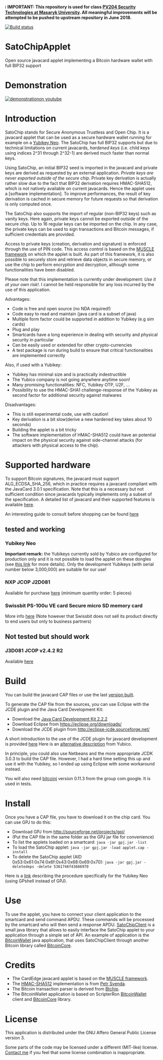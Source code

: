 :information_source: **IMPORTANT: This repository is used for class [PV204 Security Technologies at Masaryk University](https://is.muni.cz/auth/predmety/predmet?lang=en;setlang=en;pvysl=3141746). All meaningful improvements will be attempted to be pushed to upstream repository in June 2018.**

[![Build status](https://travis-ci.org/JavaCardSpot-dev/SatoChipApplet.svg?branch=master)](https://travis-ci.org/JavaCardSpot-dev/SatoChipApplet)

# SatoChipApplet
Open source javacard applet implementing a Bitcoin hardware wallet with full BIP32 support

# Demonstration 

[![demonstrationon youtube](http://img.youtube.com/vi/ADWikh8Fxdk/0.jpg)](http://www.youtube.com/watch?v=ADWikh8Fxdk)

# Introduction

SatoChip stands for Secure Anonymous Trustless and Open Chip. It is a javacard applet that can be used as a secure hardware wallet running for example on a [Yubikey Neo](https://store.yubico.com/store/catalog/product_info.php?ref=368&products_id=72&affiliate_banner_id=1). The SatoChip has full BIP32 supports but due to technical limitations on current javacards, *hardened keys* (i.e. child keys using indices 2^31 through 2^32-1) are derived much faster than normal keys.

Using SatoChip, an initial BIP32 seed is imported in the javacard and private keys are derived as requested by an external application. *Private keys are never exported outside of the secure chip*. Private key derivation is actually rather slow due to the fact that BIP32 derivation requires HMAC-SHA512, which is not natively available on current javacards. Hence the applet uses a [software implementation]. To improve performances, the result of key derivation is cached in secure memory for future requests so that derivation is only computed once.

The SatoChip also supports the import of regular (non-BIP32 keys) such as vanity keys. Here again, private keys cannot be exported outside of the secure chip. Up to 16 regular keys can be imported on the chip. In any case, the private keys can be used to sign transactions and Bitcoin messages, if sufficient credentials are provided.

Access to private keys (creation, derivation and signature) is enforced through the use of PIN code. This access control is based on the [MUSCLE framework](http://pcsclite.alioth.debian.org/musclecard.com/index.html) on which the applet is built. As part of this framework, it is also possible to securely store and retrieve data objects in secure memory, or use the chip to perform encryption and decryption, although some functionalities have been disabled.

Please note that this implementation is currently under development: *Use it at your own risk!*. I cannot be held responsible for any loss incurred by the use of this application. 

Advantages:
- Code is free and open source (no NDA required!)
- Code easy to read and maintain (java card is a subset of java)
- Multiple form factor could be supported in addition to Yubikey (e.g sim cards)
- Plug and play
- Smartcards have a long experience in dealing with security and physical security in particular
- Can be easily used or extended for other crypto-currencies
- A test package is run during build to ensure that critical functionalities are implemented correctly

Also, if used with a Yubikey:
- Yubikey has minimal size and is practically indestructible
- The Yubico company is not going anywhere anytime soon! 
- Many promising functionalities: NFC, Yubikey OTP, U2F, ...
- Possibility to use the HMAC-SHA1 challenge-response of the Yubikey as second factor for additional security against malwares

Disadvantages:
- This is still experimental code, use with caution!
- Key derivation is a bit slow(derive a new hardened key takes about 10 seconds)
- Building the applet is a bit tricky
- The software implementation of HMAC-SHA512 could have an potential impact on the physical security against side-channel attacks (for attackers with physical access to the chip).

# Supported hardware

To support Bitcoin signatures, the javacard must support ALG_ECDSA_SHA_256, which in practice requires a javacard compliant with the JavaCard 3.0.1 specification. Note that this is a necessary but not sufficient condition since javacards typically implements only a subset of the specification.
A detailed list of javacard and their supported features is available [here](http://www.fi.muni.cz/~xsvenda/jcsupport.html).

An interesting guide to consult before shopping can be found [here](https://github.com/martinpaljak/GlobalPlatformPro/tree/master/docs/JavaCardBuyersGuide)

## tested and working

### Yubikey Neo
**Important remark:** the Yubikeys currently sold by Yubico are configured for production only and it is not possible to load the applet on these dongles (see [this link](https://www.yubico.com/2014/07/yubikey-neo-updates/) for more details). Only the development Yubikeys (with serial number below 3,000,000) are suitable for our use! 

### NXP JCOP J2D081
Available for purchase [here](http://www.javacardsdk.com/Index.aspx?p0=AAT1P0000012&p1=1&p2=1&p3=1&p4=0&p5=1) (minimum quantity order: 5 pieces)

### Swissbit PS-100u VE card Secure micro SD memory card
More info [here](http://www.swissbit.com/index.php?option=com_content&view=article&id=293&Itemid=601)
(Note however that Swissbit does not sell its product directly to end users but only to business partners)

## Not tested but should work

### J3D081 JCOP v2.4.2 R2
Available [here](http://www.motechno.com/javacard3.0.html)


# Build

You can build the javacard CAP files or use the last [version built](https://github.com/Toporin/SatoChipApplet/blob/master/src/org/satochip/applet/javacard/applet.cap).

To generate the CAP file from the sources, you can use Eclipse with the JCDE plugin and the Java Card Development Kit:

- Download the [Java Card Development Kit 2.2.2](http://www.oracle.com/technetwork/java/javasebusiness/downloads/java-archive-downloads-javame-419430.html#java_card_kit-2.2.2-oth-JPR) 
- Download Eclipse from https://eclipse.org/downloads/
- Download the JCDE plugin from http://eclipse-jcde.sourceforge.net/

A short introduction to the use of the JCDE plugin for javacard development is provided [here](http://eclipse-jcde.sourceforge.net/user-guide.htm)
Here is an [alternative description](https://github.com/Yubico/ykneo-openpgp/blob/master/doc/Building.txt) from Yubico. 

In principle, you could also use Netbeans and the more appropriate JCDK 3.0.3 to build the CAP file. However, I had a hard time setting this up and use it with the Yubikey, so I ended up using Eclipse with some workaround instead. 

You will also need [bitcoinj](https://jar-download.com/explore-java-source-code.php?a=bitcoinj&g=com.google&v=0.11.3&downloadable=1)  version 0.11.3 from the group com.google. It is used in tests. 

# Install

Once you have a CAP file, you have to download it on the chip card. You can use GPJ to do this:

- Download GPJ from http://sourceforge.net/projects/gpj/
- (Put the CAP file in the same folder as the GPJ jar file for convenience)
- To list the applets loaded on a smartcard: `java -jar gpj.jar -list`
- To load the SatoChip applet: `java -jar gpj.jar -load applet.cap -install`
- To delete the SatoChip applet (AID 0x53:0x61:0x74:0x6f:0x43:0x68:0x69:0x70): `java -jar gpj.jar -deletedeps -delete 5361746f43686970`

Here is a [link](http://forum.yubico.com/viewtopic.php?ref=368&f=26&t=1159) describing the procedure specifically for the Yubikey Neo (using GPshell instead of GPJ).

# Use

To use the applet, you have to connect your client application to the smartcard and send command APDU. These commands will be processed by the smartcard who will then send a response APDU. [SatoChipClient](https://github.com/Toporin/SatoChipClient) is a small java library that allows to easily interface the SatoChip applet to your application through a simple set of API.
An example of application is the [BitcoinWallet](https://github.com/Toporin/BitcoinWallet) java application, that uses SatoChipClient through another Bitcoin library called [BitcoinCore](https://github.com/Toporin/BitcoinCore).  

# Credits

- The CardEdge javacard applet is based on the [MUSCLE framework](http://pcsclite.alioth.debian.org/musclecard.com/info.html).
- The [HMAC-SHA512](http://www.fi.muni.cz/~xsvenda/jcalgs.html#sha2) implementation is from [Petr Svenda](http://www.fi.muni.cz/~xsvenda/).
- The Bitcoin transaction parser is derived from [Btchip](https://github.com/LedgerHQ/btchipJC).
- The BitcoinWallet application is based on ScripterRon [BitcoinWallet](https://github.com/ScripterRon/BitcoinWallet) client and [BitcoinCore](https://github.com/ScripterRon/BitcoinCore) library.

# License

This application is distributed under the GNU Affero General Public License version 3.

Some parts of the code may be licensed under a different (MIT-like) license. [Contact me](mailto:satochip.wallet@gmail.com) if you feel that some license combination is inappropriate.

